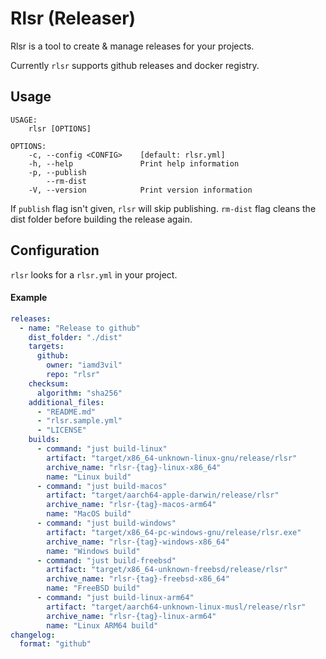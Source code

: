 # Rlsr (Releaser)

Rlsr is a tool to create & manage releases for your projects.

Currently `rlsr` supports github releases and docker registry.

## Usage

```
USAGE:
    rlsr [OPTIONS]

OPTIONS:
    -c, --config <CONFIG>    [default: rlsr.yml]
    -h, --help               Print help information
    -p, --publish
        --rm-dist
    -V, --version            Print version information
```

If `publish` flag isn't given, `rlsr` will skip publishing. `rm-dist` flag cleans the dist folder before building the release again.

## Configuration

`rlsr` looks for a `rlsr.yml` in your project.

#### Example

```yaml
releases:
  - name: "Release to github"
    dist_folder: "./dist"
    targets:
      github:
        owner: "iamd3vil"
        repo: "rlsr"
    checksum:
      algorithm: "sha256"
    additional_files:
      - "README.md"
      - "rlsr.sample.yml"
      - "LICENSE"
    builds:
      - command: "just build-linux"
        artifact: "target/x86_64-unknown-linux-gnu/release/rlsr"
        archive_name: "rlsr-{tag}-linux-x86_64"
        name: "Linux build"
      - command: "just build-macos"
        artifact: "target/aarch64-apple-darwin/release/rlsr"
        archive_name: "rlsr-{tag}-macos-arm64"
        name: "MacOS build"
      - command: "just build-windows"
        artifact: "target/x86_64-pc-windows-gnu/release/rlsr.exe"
        archive_name: "rlsr-{tag}-windows-x86_64"
        name: "Windows build"
      - command: "just build-freebsd"
        artifact: "target/x86_64-unknown-freebsd/release/rlsr"
        archive_name: "rlsr-{tag}-freebsd-x86_64"
        name: "FreeBSD build"
      - command: "just build-linux-arm64"
        artifact: "target/aarch64-unknown-linux-musl/release/rlsr"
        archive_name: "rlsr-{tag}-linux-arm64"
        name: "Linux ARM64 build"
changelog:
  format: "github"
```
